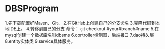 # DBSProgram
1.先下载配置好Maven、Git。
2.在GitHub上创建自己的分支命名
3.克隆代码到本地IDE上。
4.转移到自己的分支 命令： git checkout #your#branch#name
5.在mysql创建一个数据库名叫dbsms
6.controller控制器，后端接口
7.dao持久层
8.entity实体类
9.service具体服务。
